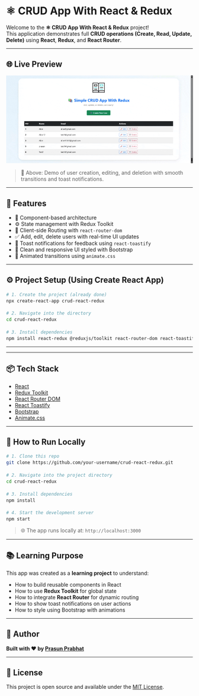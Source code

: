 # ⚛️ CRUD App With React & Redux

Welcome to the **⚛️ CRUD App With React & Redux** project!  
This application demonstrates full **CRUD operations (Create, Read, Update, Delete)** using **React**, **Redux**, and **React Router**.

---

## 🌐 Live Preview

![App Demo](./public/CRUDAPP%20GIF.gif)

> 📸 Above: Demo of user creation, editing, and deletion with smooth transitions and toast notifications.

---

## 🎯 Features

- 🧩 Component-based architecture
- ⚙️ State management with Redux Toolkit
- 🔁 Client-side Routing with `react-router-dom`
- ✅ Add, edit, delete users with real-time UI updates
- 🔔 Toast notifications for feedback using `react-toastify`
- 🧼 Clean and responsive UI styled with Bootstrap
- 🎨 Animated transitions using `animate.css`

---

## ⚙️ Project Setup (Using Create React App)

```bash
# 1. Create the project (already done)
npx create-react-app crud-react-redux

# 2. Navigate into the directory
cd crud-react-redux

# 3. Install dependencies
npm install react-redux @reduxjs/toolkit react-router-dom react-toastify bootstrap animate.css
```

---

---

## 📦 Tech Stack

- [React](https://reactjs.org/)
- [Redux Toolkit](https://redux-toolkit.js.org/)
- [React Router DOM](https://reactrouter.com/)
- [React Toastify](https://fkhadra.github.io/react-toastify/introduction/)
- [Bootstrap](https://getbootstrap.com/)
- [Animate.css](https://animate.style/)

---

## 🚀 How to Run Locally

```bash
# 1. Clone this repo
git clone https://github.com/your-username/crud-react-redux.git

# 2. Navigate into the project directory
cd crud-react-redux

# 3. Install dependencies
npm install

# 4. Start the development server
npm start
```

> 🌐 The app runs locally at: `http://localhost:3000`

---

## 📚 Learning Purpose

This app was created as a **learning project** to understand:

- How to build reusable components in React
- How to use **Redux Toolkit** for global state
- How to integrate **React Router** for dynamic routing
- How to show toast notifications on user actions
- How to style using Bootstrap with animations

---

## 🙌 Author

**Built with ❤️ by [Prasun Prabhat](https://www.linkedin.com/in/prasun-prabhat-859838230/)**

---


## 📝 License

This project is open source and available under the [MIT License](LICENSE).

